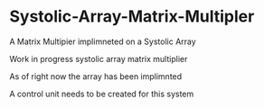 # Systolic-Array-Matrix-Multipler
A Matrix Multipier implimneted on a Systolic Array

Work in progress systolic array matrix multiplier

As of right now the array has been implimnted

A control unit needs to be created for this system

